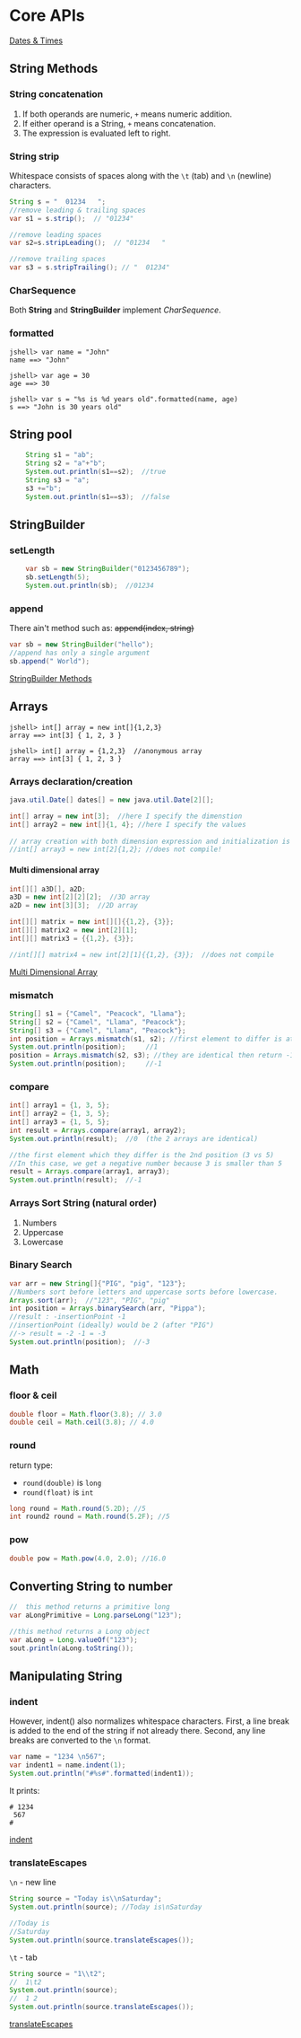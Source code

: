 # Core APIs
[Dates & Times](ch4-time.md)
## String Methods
### String concatenation
1. If both operands are numeric, `+` means numeric addition. 
2. If either operand is a String, `+` means concatenation. 
3. The expression is evaluated left to right.
### String strip
Whitespace consists of spaces along with the `\t` (tab) and `\n` (newline) characters.
```java
String s = "  01234   ";
//remove leading & trailing spaces
var s1 = s.strip();  // "01234" 

//remove leading spaces
var s2=s.stripLeading();  // "01234   "

//remove trailing spaces
var s3 = s.stripTrailing(); // "  01234"
```
### CharSequence
Both **String** and **StringBuilder** implement _CharSequence_.
### formatted
```jshelllanguage
jshell> var name = "John"
name ==> "John"

jshell> var age = 30
age ==> 30

jshell> var s = "%s is %d years old".formatted(name, age)
s ==> "John is 30 years old"

```

## String pool
```java
    String s1 = "ab";
    String s2 = "a"+"b";
    System.out.println(s1==s2);  //true
    String s3 = "a";
    s3 +="b";
    System.out.println(s1==s3);  //false
```
## StringBuilder
### setLength
```java
    var sb = new StringBuilder("0123456789");
    sb.setLength(5);
    System.out.println(sb);  //01234
```
### append
There ain't method such as: ~~append(index, string)~~
```java
var sb = new StringBuilder("hello");
//append has only a single argument
sb.append(" World");

```
[StringBuilder Methods](../src/main/java/org/enricogiurin/ocp17/book/ch4/UsageOfStringBuilder.java)

## Arrays
```jshelllanguage
jshell> int[] array = new int[]{1,2,3}
array ==> int[3] { 1, 2, 3 }

jshell> int[] array = {1,2,3}  //anonymous array
array ==> int[3] { 1, 2, 3 }
```
### Arrays declaration/creation
```java
java.util.Date[] dates[] = new java.util.Date[2][];
```
```java
int[] array = new int[3];  //here I specify the dimenstion
int[] array2 = new int[]{1, 4}; //here I specify the values
    
// array creation with both dimension expression and initialization is illegal
//int[] array3 = new int[2]{1,2}; //does not compile!
```

#### Multi dimensional array
```java
int[][] a3D[], a2D;
a3D = new int[2][2][2];  //3D array
a2D = new int[3][3];  //2D array
```

```java
int[][] matrix = new int[][]{{1,2}, {3}};
int[][] matrix2 = new int[2][1];
int[][] matrix3 = {{1,2}, {3}};

//int[][] matrix4 = new int[2][1]{{1,2}, {3}};  //does not compile
```
[Multi Dimensional Array](../src/main/java/org/enricogiurin/ocp17/book/ch4/array/MultiDimensionalArray.java)

### mismatch
```java
String[] s1 = {"Camel", "Peacock", "Llama"};
String[] s2 = {"Camel", "Llama", "Peacock"};
String[] s3 = {"Camel", "Llama", "Peacock"};
int position = Arrays.mismatch(s1, s2); //first element to differ is at position 1
System.out.println(position);     //1
position = Arrays.mismatch(s2, s3); //they are identical then return -1
System.out.println(position);     //-1
```
### compare
```java
int[] array1 = {1, 3, 5};
int[] array2 = {1, 3, 5};
int[] array3 = {1, 5, 5};
int result = Arrays.compare(array1, array2);
System.out.println(result);  //0  (the 2 arrays are identical)

//the first element which they differ is the 2nd position (3 vs 5)
//In this case, we get a negative number because 3 is smaller than 5
result = Arrays.compare(array1, array3);
System.out.println(result);  //-1
```
### Arrays Sort String (natural order)
1. Numbers
2. Uppercase
3. Lowercase
### Binary Search
```java
var arr = new String[]{"PIG", "pig", "123"};
//Numbers sort before letters and uppercase sorts before lowercase.
Arrays.sort(arr);  //"123", "PIG", "pig"
int position = Arrays.binarySearch(arr, "Pippa");
//result : -insertionPoint -1
//insertionPoint (ideally) would be 2 (after "PIG")
//-> result = -2 -1 = -3
System.out.println(position);  //-3
```
## Math
### floor & ceil
```java
double floor = Math.floor(3.8); // 3.0
double ceil = Math.ceil(3.8); // 4.0
```

### round
return type:
- `round(double)` is `long`
- `round(float)` is `int`
```java
long round = Math.round(5.2D); //5
int round2 round = Math.round(5.2F); //5
```

### pow
```java
double pow = Math.pow(4.0, 2.0); //16.0
```

## Converting String to number
```java 
//  this method returns a primitive long
var aLongPrimitive = Long.parseLong("123");

//this method returns a Long object
var aLong = Long.valueOf("123");
sout.println(aLong.toString());
```

## Manipulating String
### indent
However, indent() also normalizes whitespace characters. 
First, a line break is added to the end of the string if not already there. 
Second, any line breaks are converted to the `\n` format.

```java
var name = "1234 \n567";
var indent1 = name.indent(1);
System.out.println("#%s#".formatted(indent1));
```
It prints:
```shell
# 1234 
 567
#
```
[indent](../src/main/java/org/enricogiurin/ocp17/book/ch4/string/BasicIndent.java)

### translateEscapes
`\n` - new line
```java
String source = "Today is\\nSaturday";
System.out.println(source); //Today is\nSaturday

//Today is
//Saturday
System.out.println(source.translateEscapes());
```
`\t` - tab
```java
String source = "1\\t2";
//  1\t2
System.out.println(source);
//  1 2
System.out.println(source.translateEscapes());
```
[translateEscapes](../src/main/java/org/enricogiurin/ocp17/book/ch4/string/TranslatingEscapes.java)
